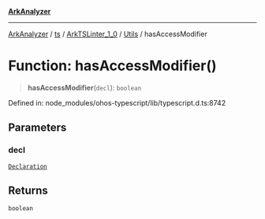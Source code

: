 [**ArkAnalyzer**](../../../../../../../../README.md)

***

[ArkAnalyzer](../../../../../../../../globals.md) / [ts](../../../../../README.md) / [ArkTSLinter\_1\_0](../../../README.md) / [Utils](../README.md) / hasAccessModifier

# Function: hasAccessModifier()

> **hasAccessModifier**(`decl`): `boolean`

Defined in: node\_modules/ohos-typescript/lib/typescript.d.ts:8742

## Parameters

### decl

[`Declaration`](../../../../../interfaces/Declaration.md)

## Returns

`boolean`
